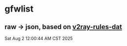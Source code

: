 # gfwlist
## raw -> json, based on [v2ray-rules-dat](https://github.com/Loyalsoldier/v2ray-rules-dat)
Sat Aug  2 12:00:44 AM CST 2025

